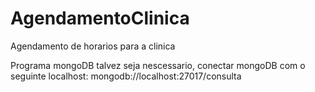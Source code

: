 # AgendamentoClinica
Agendamento de horarios para a clinica

Programa mongoDB talvez seja nescessario,
conectar mongoDB com o seguinte localhost: mongodb://localhost:27017/consulta
